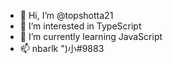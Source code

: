 - 👋 Hi, I’m @topshotta21
- 👀 I’m interested in TypeScript
- 🌱 I’m currently learning JavaScript
- 📫 nbarlk ")小#9883

<!---
topshotta21/topshotta21 is a ✨ special ✨ repository because its `README.md` (this file) appears on your GitHub profile.
You can click the Preview link to take a look at your changes.
--->
